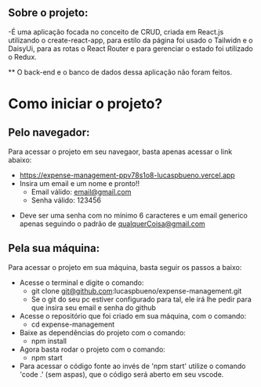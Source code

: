 ## Sobre o projeto:
  -É uma aplicação focada no conceito de CRUD, criada em React.js utilizando o
  create-react-app, para estilo da página foi usado o Tailwidn e o DaisyUi,
  para as rotas o React Router e para gerenciar o estado foi utilizado o Redux.

  ** O back-end e o banco de dados dessa aplicação não foram feitos.

# Como iniciar o projeto?

## Pelo navegador:
Para acessar o projeto em seu navegaor, basta apenas acessar o link abaixo:
  - https://expense-management-ppv78s1o8-lucaspbueno.vercel.app
  - Insira um email e um nome e pronto!!
    - Email válido: email@gmail.com
    - Senha válido: 123456

* Deve ser uma senha com no mínimo 6 caracteres e um email generico apenas seguindo o padrão de qualquerCoisa@gmail.com   

## Pela sua máquina:
Para acessar o projeto em sua máquina, basta seguir os passos a baixo:
- Acesse o terminal e digite o comando:
  - git clone git@github.com:lucaspbueno/expense-management.git
  - Se o git do seu pc estiver configurado para tal, ele irá lhe pedir para que insira seu email e senha do github
- Acesse o  repositório que foi criado em sua máquina, com o comando:
  - cd expense-management
- Baixe as dependências do projeto com o comando:
  - npm install
- Agora basta rodar o projeto com o comando:
  - npm start
- Para acessar o código fonte ao invés de 'npm start' utilize o comando 'code .' (sem aspas), que o código será aberto em seu vscode.  
